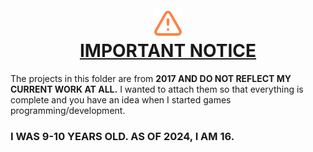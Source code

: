 <div style="text-align:center">
<img src="/assets/icons/triangle-alert.png" alt=""/>
<h1 style="margin-top:0px; text-decoration: underline">IMPORTANT NOTICE</h1>
</div>

The projects in this folder are from **2017 AND DO NOT REFLECT MY CURRENT WORK AT ALL.** I wanted to attach them so that everything is complete and you have an idea when I started games programming/development.
### I WAS 9-10 YEARS OLD. AS OF 2024, I AM 16.
